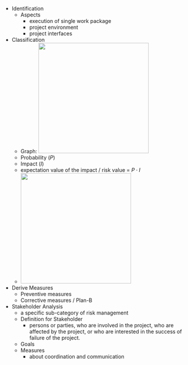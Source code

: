 - Identification 
	- Aspects 
		- execution of single work package 
		- project environment 
		- project interfaces 
- Classification 
	- Graph: <img src="https://github.com/xiaomeng-huang-study/images_ProjectManagement/blob/main/Snipaste_2023-12-14_19-47-44.png?raw=" width="300" /> 
	- Probability ($P$) 
	- Impact ($I$) 
	- expectation value of the impact / risk value = $P \cdot I$ 
	- <img src="https://github.com/xiaomeng-huang-study/images_ProjectManagement/blob/main/Snipaste_2023-12-14_19-51-40.png?raw=" width="300" /> 
- Derive Measures 
	- Preventive measures 
	- Corrective measures / Plan-B 
- Stakeholder Analysis 
	- a specific sub-category of risk management 
	- Definition for Stakeholder 
		- persons or parties, who are involved in the project, who are affected by the project, or who are interested in the success of failure of the project. 
	- Goals 
	- Measures 
		- about coordination and communication 
